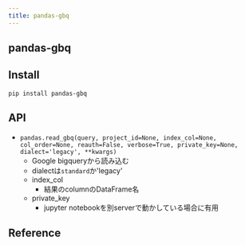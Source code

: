```yaml
---
title: pandas-gbq
---
```


## pandas-gbq


## Install
```
pip install pandas-gbq
```

## API
* `pandas.read_gbq(query, project_id=None, index_col=None, col_order=None, reauth=False, verbose=True, private_key=None, dialect='legacy', **kwargs)`
    * Google bigqueryから読み込む
    * dialectは`standard`か'legacy'
    * index_col
        * 結果のcolumnのDataFrame名
    * private_key
        * jupyter notebookを別serverで動かしている場合に有用


## Reference
